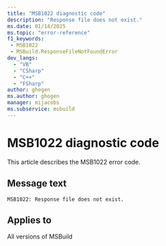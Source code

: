 ```yaml
---
title: "MSB1022 diagnostic code"
description: "Response file does not exist."
ms.date: 01/14/2025
ms.topic: "error-reference"
f1_keywords:
 - MSB1022
 - MSBuild.ResponseFileNotFoundError
dev_langs:
  - "VB"
  - "CSharp"
  - "C++"
  - "FSharp"
author: ghogen
ms.author: ghogen
manager: mijacobs
ms.subservice: msbuild
---
```


# MSB1022 diagnostic code

<!-- :::ErrorDefinitionDescription::: -->
<!-- :::editable-content name="introDescription"::: -->
This article describes the MSB1022 error code.
<!-- :::editable-content-end::: -->

## Message text

`MSB1022: Response file does not exist.`

<!-- :::editable-content name="postOutputDescription"::: -->
<!--
{StrBegin="MSBUILD : error MSB1022: "}UE: This message would show if the user did something like "msbuild @bogus.rsp" where bogus.rsp doesn't exist. This
    message does not need in-line parameters because the exception takes care of displaying the invalid arg.
    LOCALIZATION: The prefix "MSBUILD : error MSBxxxx:" should not be localized.
-->
<!-- :::editable-content-end::: -->
<!-- :::ErrorDefinitionDescription-end::: -->

## Applies to

All versions of MSBuild
